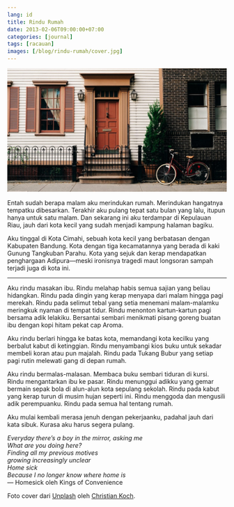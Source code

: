 ```yaml
---
lang: id
title: Rindu Rumah
date: 2013-02-06T09:00:00+07:00
categories: [journal]
tags: [racauan]
images: [/blog/rindu-rumah/cover.jpg]
---
```

![Rindu Rumah](cover.jpg)

Entah sudah berapa malam aku merindukan rumah. Merindukan hangatnya tempatku dibesarkan. Terakhir aku pulang tepat satu bulan yang lalu, itupun hanya untuk satu malam. Dan sekarang ini aku terdampar di Kepulauan Riau, jauh dari kota kecil yang sudah menjadi kampung halaman bagiku.

Aku tinggal di Kota Cimahi, sebuah kota kecil yang berbatasan dengan Kabupaten Bandung. Kota dengan tiga kecamatannya yang berada di kaki Gunung Tangkuban Parahu. Kota yang sejuk dan kerap mendapatkan penghargaan Adipura—meski ironisnya tragedi maut longsoran sampah terjadi juga di kota ini.

<hr class="section-break">

Aku rindu masakan ibu. Rindu melahap habis semua sajian yang beliau hidangkan. Rindu pada dingin yang kerap menyapa dari malam hingga pagi merekah. Rindu pada selimut tebal yang setia menemani malam-malamku meringkuk nyaman di tempat tidur. Rindu menonton kartun-kartun pagi bersama adik lelakiku. Bersantai sembari menikmati pisang goreng buatan ibu dengan kopi hitam pekat cap Aroma.

Aku rindu berlari hingga ke batas kota, memandangi kota kecilku yang berbalut kabut di ketinggian. Rindu menyambangi kios buku untuk sekadar membeli koran atau pun majalah. Rindu pada Tukang Bubur yang setiap pagi rutin melewati gang di depan rumah.

Aku rindu bermalas-malasan. Membaca buku sembari tiduran di kursi. Rindu mengantarkan ibu ke pasar. Rindu menunggui adikku yang gemar bermain sepak bola di alun-alun kota sepulang sekolah. Rindu pada kabut yang kerap turun di musim hujan seperti ini. Rindu menggoda dan mengusili adik perempuanku. Rindu pada semua hal tentang rumah.

Aku mulai kembali merasa jenuh dengan pekerjaanku, padahal jauh dari kata sibuk. Kurasa aku harus segera pulang.

*Everyday there’s a boy in the mirror, asking me*\
*What are you doing here?*\
*Finding all my previous motives*\
*growing increasingly unclear*\
*Home sick*\
*Because I no longer know where home is*\
— Homesick oleh Kings of Convenience

Foto cover dari [Unplash](https://unsplash.com/photos/D_4R9CcYZOk) oleh [Christian Koch](https://unsplash.com/@xt1an).
